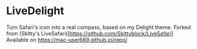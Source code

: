 # LiveDelight
Turn Safari's icon into a real compass, based on my Delight theme. Forked from (Skitty's LiveSafari)[https://github.com/Skittyblock/LiveSafari] Available on https://mac-user669.github.io/repo/
